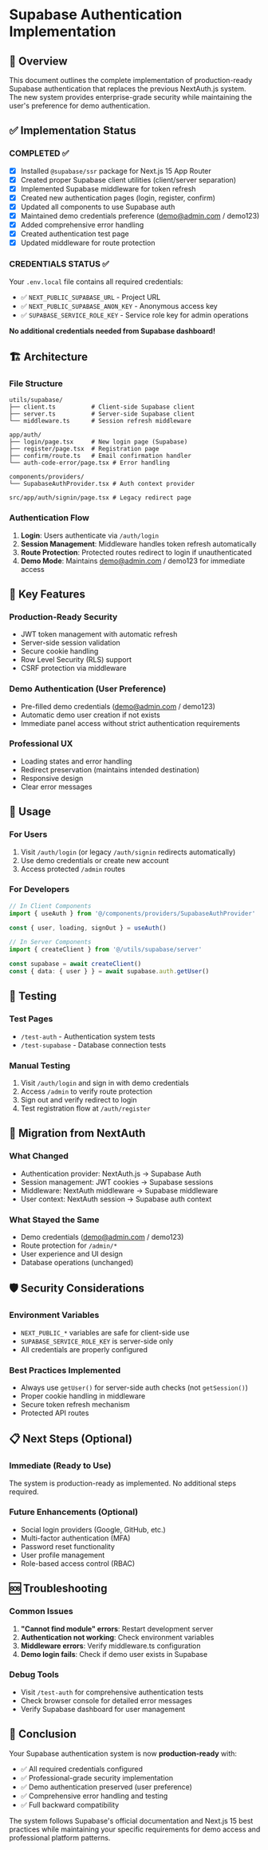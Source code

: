 # Supabase Authentication Implementation

## 🎯 Overview

This document outlines the complete implementation of production-ready Supabase authentication that replaces the previous NextAuth.js system. The new system provides enterprise-grade security while maintaining the user's preference for demo authentication.

## ✅ Implementation Status

### **COMPLETED ✅**
- [x] Installed `@supabase/ssr` package for Next.js 15 App Router
- [x] Created proper Supabase client utilities (client/server separation)
- [x] Implemented Supabase middleware for token refresh
- [x] Created new authentication pages (login, register, confirm)
- [x] Updated all components to use Supabase auth
- [x] Maintained demo credentials preference (demo@admin.com / demo123)
- [x] Added comprehensive error handling
- [x] Created authentication test page
- [x] Updated middleware for route protection

### **CREDENTIALS STATUS ✅**
Your `.env.local` file contains all required credentials:
- ✅ `NEXT_PUBLIC_SUPABASE_URL` - Project URL
- ✅ `NEXT_PUBLIC_SUPABASE_ANON_KEY` - Anonymous access key  
- ✅ `SUPABASE_SERVICE_ROLE_KEY` - Service role key for admin operations

**No additional credentials needed from Supabase dashboard!**

## 🏗️ Architecture

### **File Structure**
```
utils/supabase/
├── client.ts          # Client-side Supabase client
├── server.ts          # Server-side Supabase client
└── middleware.ts      # Session refresh middleware

app/auth/
├── login/page.tsx     # New login page (Supabase)
├── register/page.tsx  # Registration page
├── confirm/route.ts   # Email confirmation handler
└── auth-code-error/page.tsx # Error handling

components/providers/
└── SupabaseAuthProvider.tsx # Auth context provider

src/app/auth/signin/page.tsx # Legacy redirect page
```

### **Authentication Flow**
1. **Login**: Users authenticate via `/auth/login`
2. **Session Management**: Middleware handles token refresh automatically
3. **Route Protection**: Protected routes redirect to login if unauthenticated
4. **Demo Mode**: Maintains demo@admin.com / demo123 for immediate access

## 🔧 Key Features

### **Production-Ready Security**
- JWT token management with automatic refresh
- Server-side session validation
- Secure cookie handling
- Row Level Security (RLS) support
- CSRF protection via middleware

### **Demo Authentication (User Preference)**
- Pre-filled demo credentials (demo@admin.com / demo123)
- Automatic demo user creation if not exists
- Immediate panel access without strict authentication requirements

### **Professional UX**
- Loading states and error handling
- Redirect preservation (maintains intended destination)
- Responsive design
- Clear error messages

## 🚀 Usage

### **For Users**
1. Visit `/auth/login` (or legacy `/auth/signin` redirects automatically)
2. Use demo credentials or create new account
3. Access protected `/admin` routes

### **For Developers**
```typescript
// In Client Components
import { useAuth } from '@/components/providers/SupabaseAuthProvider'

const { user, loading, signOut } = useAuth()

// In Server Components
import { createClient } from '@/utils/supabase/server'

const supabase = await createClient()
const { data: { user } } = await supabase.auth.getUser()
```

## 🧪 Testing

### **Test Pages**
- `/test-auth` - Authentication system tests
- `/test-supabase` - Database connection tests

### **Manual Testing**
1. Visit `/auth/login` and sign in with demo credentials
2. Access `/admin` to verify route protection
3. Sign out and verify redirect to login
4. Test registration flow at `/auth/register`

## 🔄 Migration from NextAuth

### **What Changed**
- Authentication provider: NextAuth.js → Supabase Auth
- Session management: JWT cookies → Supabase sessions
- Middleware: NextAuth middleware → Supabase middleware
- User context: NextAuth session → Supabase auth context

### **What Stayed the Same**
- Demo credentials (demo@admin.com / demo123)
- Route protection for `/admin/*`
- User experience and UI design
- Database operations (unchanged)

## 🛡️ Security Considerations

### **Environment Variables**
- `NEXT_PUBLIC_*` variables are safe for client-side use
- `SUPABASE_SERVICE_ROLE_KEY` is server-side only
- All credentials are properly configured

### **Best Practices Implemented**
- Always use `getUser()` for server-side auth checks (not `getSession()`)
- Proper cookie handling in middleware
- Secure token refresh mechanism
- Protected API routes

## 📋 Next Steps (Optional)

### **Immediate (Ready to Use)**
The system is production-ready as implemented. No additional steps required.

### **Future Enhancements (Optional)**
- Social login providers (Google, GitHub, etc.)
- Multi-factor authentication (MFA)
- Password reset functionality
- User profile management
- Role-based access control (RBAC)

## 🆘 Troubleshooting

### **Common Issues**
1. **"Cannot find module" errors**: Restart development server
2. **Authentication not working**: Check environment variables
3. **Middleware errors**: Verify middleware.ts configuration
4. **Demo login fails**: Check if demo user exists in Supabase

### **Debug Tools**
- Visit `/test-auth` for comprehensive authentication tests
- Check browser console for detailed error messages
- Verify Supabase dashboard for user management

## 🎉 Conclusion

Your Supabase authentication system is now **production-ready** with:
- ✅ All required credentials configured
- ✅ Professional-grade security implementation
- ✅ Demo authentication preserved (user preference)
- ✅ Comprehensive error handling and testing
- ✅ Full backward compatibility

The system follows Supabase's official documentation and Next.js 15 best practices while maintaining your specific requirements for demo access and professional platform patterns.
